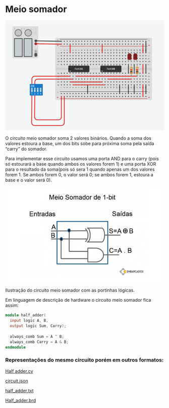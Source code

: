 # Meio somador

![Captura de tela de 2023-03-21 17-02-35.png](Meio%20somador%206a4247863df24394bd2e08c99c0e5be1/Captura_de_tela_de_2023-03-21_17-02-35.png)

O circuito meio somador soma 2 valores binários. Quando a soma dos valores estoura a base, um dos bits sobe para próxima soma pela saída “carry” do somador.

Para implementar esse circuito usamos uma porta AND para o carry (pois só estourará a base quando ambos os valores forem 1) e uma porta XOR para o resultado da soma(pois só sera 1 quando apenas um dos valores forem 1. Se ambos forem 0, o valor será 0; se ambos forem 1, estoura a base e o valor será 0).

![Ilustração do circuito meio somador com as portinhas lógicas.](Meio%20somador%206a4247863df24394bd2e08c99c0e5be1/imagem-de-destaque-89-850x510.webp)

Ilustração do circuito meio somador com as portinhas lógicas.

Em linguagem de descrição de hardware o circuito meio somador fica assim:

```verilog
module half_adder(
  input logic A, B,
  output logic Sum, Carry);
  
  always_comb Sum = A ^ B;
  always_comb Carry = A & B;
endmodule
```

### Representações do mesmo circuito porém em outros formatos:

[Half adder.cv](Meio%20somador%206a4247863df24394bd2e08c99c0e5be1/Half_adder.cv)

[circuit.json](Meio%20somador%206a4247863df24394bd2e08c99c0e5be1/circuit.json)

[half_adder.txt](Meio%20somador%206a4247863df24394bd2e08c99c0e5be1/half_adder.txt)

[Half_adder.brd](Meio%20somador%206a4247863df24394bd2e08c99c0e5be1/Half_adder.brd)
